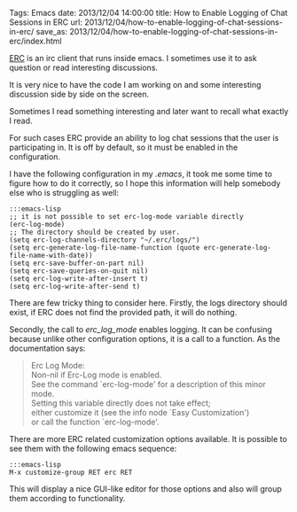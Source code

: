 Tags: Emacs
date: 2013/12/04 14:00:00
title: How to Enable Logging of Chat Sessions in ERC
url: 2013/12/04/how-to-enable-logging-of-chat-sessions-in-erc/
save_as: 2013/12/04/how-to-enable-logging-of-chat-sessions-in-erc/index.html


[ERC](http://www.emacswiki.org/emacs/ERC) is an irc client that runs inside emacs. I sometimes use it to ask question or read interesting discussions. 

It is very nice to have the code I am working on and some interesting discussion side by side on the screen.

Sometimes I read something interesting and later want to recall what exactly I read. 

For such cases ERC provide an ability to log chat sessions that the user is participating in. It is off by default, so it must be enabled in the configuration.

I have the following configuration in my _.emacs_, it took me some time to figure how to do it correctly, so I hope this information will help somebody else who is struggling as well:

    :::emacs-lisp
    ;; it is not possible to set erc-log-mode variable directly 
    (erc-log-mode) 
    ;; The directory should be created by user.
    (setq erc-log-channels-directory "~/.erc/logs/")
    (setq erc-generate-log-file-name-function (quote erc-generate-log-file-name-with-date))
    (setq erc-save-buffer-on-part nil)
    (setq erc-save-queries-on-quit nil)
    (setq erc-log-write-after-insert t)
    (setq erc-log-write-after-send t)

There are few tricky thing to consider here. Firstly, the logs directory should exist, if ERC does not find the provided path, it will do nothing.

Secondly, the call to _erc_log_mode_ enables logging. It can be confusing because unlike other configuration options, it is a call to a function. As the documentation says:

>  Erc Log Mode: <br>
>   Non-nil if Erc-Log mode is enabled. <br>
>  See the command &#96;erc-log-mode' for a description of this minor mode. <br>
>   Setting this variable directly does not take effect; <br>
>   either customize it (see the info node &#96;Easy Customization') <br>
>   or call the function &#96;erc-log-mode'. <br>

There are more ERC related customization options available. It is possible to see them with the following emacs sequence:

    :::emacs-lisp
    M-x customize-group RET erc RET

This will display a nice GUI-like editor for those options and also will group them according to functionality. 


